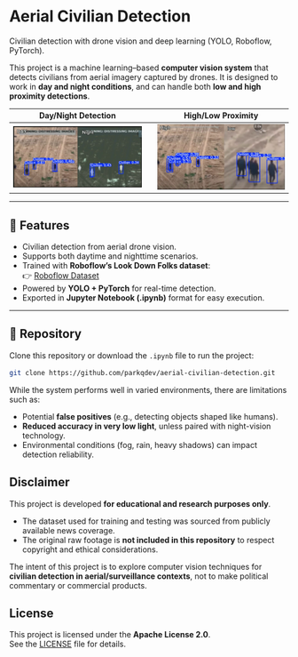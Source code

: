 # Aerial Civilian Detection

Civilian detection with drone vision and deep learning (YOLO, Roboflow, PyTorch).

This project is a machine learning–based **computer vision system** that detects civilians from aerial imagery captured by drones. It is designed to work in **day and night conditions**, and can handle both **low and high proximity detections**.  

| Day/Night Detection |  | High/Low Proximity |  
|-------------------|--|------------------|
| ![Day](./Files/768.png) | | ![High](./Files/769.png) |  










---

## 🚀 Features
- Civilian detection from aerial drone vision.
- Supports both daytime and nighttime scenarios.
- Trained with **Roboflow’s Look Down Folks dataset**:  
  👉 [Roboflow Dataset](https://universe.roboflow.com/folks/look-down-folks)
- Powered by **YOLO + PyTorch** for real-time detection.
- Exported in **Jupyter Notebook (.ipynb)** format for easy execution.

---

## 📂 Repository
Clone this repository or download the `.ipynb` file to run the project:

```bash
git clone https://github.com/parkqdev/aerial-civilian-detection.git


```
While the system performs well in varied environments, there are limitations such as:
- Potential **false positives** (e.g., detecting objects shaped like humans).
- **Reduced accuracy in very low light**, unless paired with night-vision technology.
- Environmental conditions (fog, rain, heavy shadows) can impact detection reliability.
  
## Disclaimer

This project is developed **for educational and research purposes only**.  
- The dataset used for training and testing was sourced from publicly available news coverage.  
- The original raw footage is **not included in this repository** to respect copyright and ethical considerations.  

The intent of this project is to explore computer vision techniques for **civilian detection in aerial/surveillance contexts**, not to make political commentary or commercial products.  

## License

This project is licensed under the **Apache License 2.0**.  
See the [LICENSE](./LICENSE) file for details.



